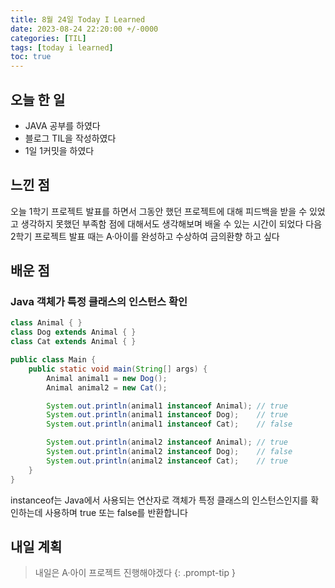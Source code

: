 ```yaml
---
title: 8월 24일 Today I Learned
date: 2023-08-24 22:20:00 +/-0000
categories: [TIL]
tags: [today i learned]
toc: true
---
```


## 오늘 한 일

* JAVA 공부를 하였다
* 블로그 TIL을 작성하였다
* 1일 1커밋을 하였다

## 느낀 점

오늘 1학기 프로젝트 발표를 하면서 그동안 했던 프로젝트에 대해 피드백을 받을 수 있었고 생각하지 못했던 부족함 점에 대해서도 생각해보며 배울 수 있는 시간이 되었다 다음 2학기 프로젝트 발표 때는 A·아이를 완성하고 수상하여 금의환향 하고 싶다

## 배운 점

### Java 객체가 특정 클래스의 인스턴스 확인

~~~java
class Animal { }
class Dog extends Animal { }
class Cat extends Animal { }

public class Main {
    public static void main(String[] args) {
        Animal animal1 = new Dog();
        Animal animal2 = new Cat();

        System.out.println(animal1 instanceof Animal); // true
        System.out.println(animal1 instanceof Dog);    // true
        System.out.println(animal1 instanceof Cat);    // false

        System.out.println(animal2 instanceof Animal); // true
        System.out.println(animal2 instanceof Dog);    // false
        System.out.println(animal2 instanceof Cat);    // true
    }
}
~~~

instanceof는 Java에서 사용되는 연산자로 객체가 특정 클래스의 인스턴스인지를 확인하는데 사용하며 true 또는 false를 반환합니다

## 내일 계획

> 내일은 A·아이 프로젝트 진행해야겠다
{: .prompt-tip }

